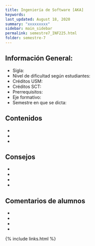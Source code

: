 ```yaml
---
title: Ingeniería de Software [AKA]
keywords: 
last_updated: August 18, 2020
summary: "xxxxxxxxx"
sidebar: main_sidebar
permalink: semestre7_INF225.html
folder: semestre-7
---
```



## Información General:
* Sigla: 
* Nivel de dificultad según estudiantes: 
* Créditos USM: 
* Créditos SCT: 
* Prerrequisitos: 
* Eje formativo:  
* Semestre en que se dicta: 


## Contenidos

*
*
*


## Consejos
*
*
*
*


## Comentarios de alumnos

*
*
*
*


[1]: https://www.com


{% include links.html %}
